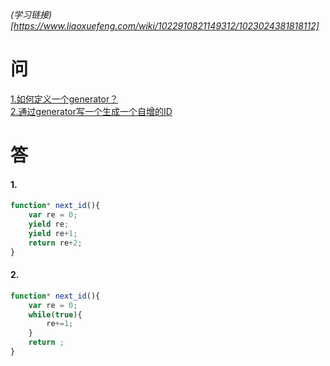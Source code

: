 *(学习链接)[https://www.liaoxuefeng.com/wiki/1022910821149312/1023024381818112]*
# 问
[1.如何定义一个generator？](#1)  
[2.通过generator写一个生成一个自增的ID](#2)  
# 答
#### 1.
```Javascript
function* next_id(){
    var re = 0;
    yield re;
    yield re+1;
    return re+2;
}
```
#### 2.
```Javascript
function* next_id(){
    var re = 0;
    while(true){
        re+=1;
    }
    return ;
}
```
